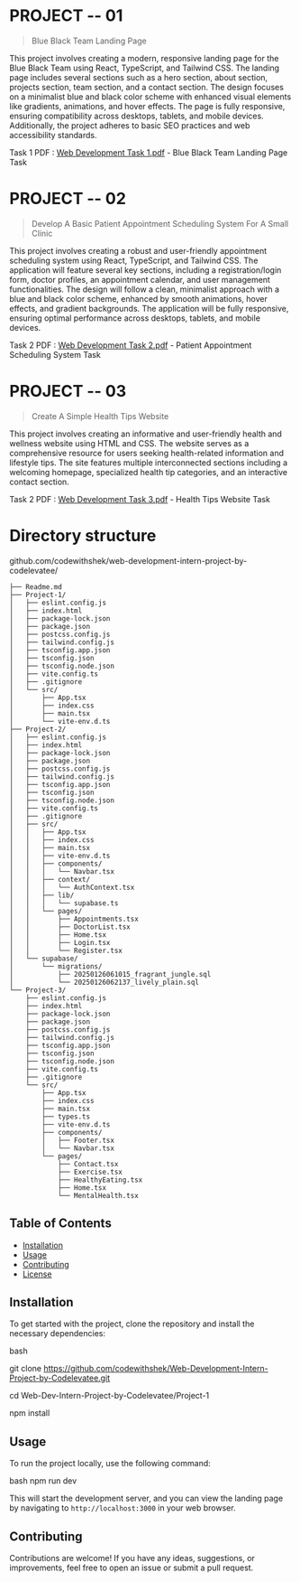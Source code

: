 # PROJECT -- 01 


> Blue Black Team Landing Page

This project involves creating a modern, responsive landing page for the Blue Black Team using React, TypeScript, and Tailwind CSS. The landing page includes several sections such as a hero section, about section, projects section, team section, and a contact section. The design focuses on a minimalist blue and black color scheme with enhanced visual elements like gradients, animations, and hover effects. The page is fully responsive, ensuring compatibility across desktops, tablets, and mobile devices. Additionally, the project adheres to basic SEO practices and web accessibility standards.

Task 1 PDF : [Web Development Task 1.pdf](Web%20Development%20Task%201.pdf) - Blue Black Team Landing Page Task
	
	
# PROJECT -- 02

> Develop A Basic Patient Appointment Scheduling System For A Small Clinic

This project involves creating a robust and user-friendly appointment scheduling system using React, TypeScript, and Tailwind CSS. The application will feature several key sections, including a registration/login form, doctor profiles, an appointment calendar, and user management functionalities. The design will follow a clean, minimalist approach with a blue and black color scheme, enhanced by smooth animations, hover effects, and gradient backgrounds. The application will be fully responsive, ensuring optimal performance across desktops, tablets, and mobile devices.

Task 2 PDF : [Web Development Task 2.pdf](Web%20Development%20task%202.pdf) - Patient Appointment Scheduling System Task

# PROJECT -- 03

> Create A Simple Health Tips Website

This project involves creating an informative and user-friendly health and wellness website using HTML and CSS. The website serves as a comprehensive resource for users seeking health-related information and lifestyle tips. The site features multiple interconnected sections including a welcoming homepage, specialized health tip categories, and an interactive contact section.

Task 2 PDF : [Web Development Task 3.pdf](Web%20Development%20task%203.pdf) - Health Tips Website Task

# Directory structure

github.com/codewithshek/web-development-intern-project-by-codelevatee/

    ├── Readme.md
    ├── Project-1/
    │   ├── eslint.config.js
    │   ├── index.html
    │   ├── package-lock.json
    │   ├── package.json
    │   ├── postcss.config.js
    │   ├── tailwind.config.js
    │   ├── tsconfig.app.json
    │   ├── tsconfig.json
    │   ├── tsconfig.node.json
    │   ├── vite.config.ts
    │   ├── .gitignore
    │   └── src/
    │       ├── App.tsx
    │       ├── index.css
    │       ├── main.tsx
    │       └── vite-env.d.ts
    ├── Project-2/
    │   ├── eslint.config.js
    │   ├── index.html
    │   ├── package-lock.json
    │   ├── package.json
    │   ├── postcss.config.js
    │   ├── tailwind.config.js
    │   ├── tsconfig.app.json
    │   ├── tsconfig.json
    │   ├── tsconfig.node.json
    │   ├── vite.config.ts
    │   ├── .gitignore
    │   ├── src/
    │   │   ├── App.tsx
    │   │   ├── index.css
    │   │   ├── main.tsx
    │   │   ├── vite-env.d.ts
    │   │   ├── components/
    │   │   │   └── Navbar.tsx
    │   │   ├── context/
    │   │   │   └── AuthContext.tsx
    │   │   ├── lib/
    │   │   │   └── supabase.ts
    │   │   └── pages/
    │   │       ├── Appointments.tsx
    │   │       ├── DoctorList.tsx
    │   │       ├── Home.tsx
    │   │       ├── Login.tsx
    │   │       └── Register.tsx
    │   └── supabase/
    │       └── migrations/
    │           ├── 20250126061015_fragrant_jungle.sql
    │           └── 20250126062137_lively_plain.sql
    └── Project-3/
        ├── eslint.config.js
        ├── index.html
        ├── package-lock.json
        ├── package.json
        ├── postcss.config.js
        ├── tailwind.config.js
        ├── tsconfig.app.json
        ├── tsconfig.json
        ├── tsconfig.node.json
        ├── vite.config.ts
        ├── .gitignore
        └── src/
            ├── App.tsx
            ├── index.css
            ├── main.tsx
            ├── types.ts
            ├── vite-env.d.ts
            ├── components/
            │   ├── Footer.tsx
            │   └── Navbar.tsx
            └── pages/
                ├── Contact.tsx
                ├── Exercise.tsx
                ├── HealthyEating.tsx
                ├── Home.tsx
                └── MentalHealth.tsx

## Table of Contents

- [Installation](#installation)
- [Usage](#usage)
- [Contributing](#contributing)
- [License](#license)

## Installation

To get started with the project, clone the repository and install the necessary dependencies:


bash

git clone https://github.com/codewithshek/Web-Development-Intern-Project-by-Codelevatee.git

cd Web-Dev-Intern-Project-by-Codelevatee/Project-1

npm install


## Usage

To run the project locally, use the following command:

bash
npm run dev

This will start the development server, and you can view the landing page by navigating to `http://localhost:3000` in your web browser.


## Contributing

Contributions are welcome! If you have any ideas, suggestions, or improvements, feel free to open an issue or submit a pull request.
